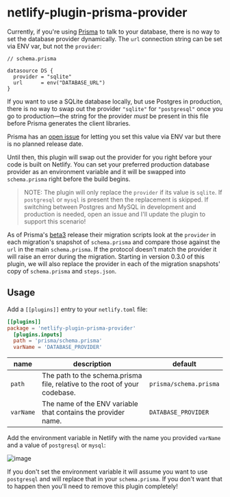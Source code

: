 # netlify-plugin-prisma-provider

Currently, if you're using [Prisma](https://prisma.io) to talk to your database, there is no way to set the database provider dynamically. The `url` connection string can be set via ENV var, but not the `provider`:

```
// schema.prisma

datasource DS {
  provider = "sqlite"
  url      = env("DATABASE_URL")
}
```

If you want to use a SQLite database locally, but use Postgres in production, there is no way to swap out the provider `"sqlite"` for `"postgresql"` once you go to production—the string for the provider *must* be present in this file before Prisma generates the client libraries.

Prisma has an [open issue](https://github.com/prisma/prisma2/issues/1487) for letting you set this value via ENV var but there is no planned release date.

Until then, this plugin will swap out the provider for you right before your code is built on Netlify. You can set your preferred production database provider as an environment variable and it will be swapped into `schema.prisma` right before the build begins.

> NOTE: The plugin will only replace the `provider` if its value is `sqlite`. If `postgresql` or `mysql` is present then the replacement is skipped. If switching between Postgres and MySQL in development and production is needed, open an issue and I'll update the plugin to support this scenario!

As of Prisma's [beta3](https://github.com/prisma/prisma/releases/tag/2.0.0-beta.3) release their migration scripts look at the `provider` in each migration's snapshot of `schema.prisma` and compare those against the `url` in the main `schema.prisma`. If the protocol doesn't match the provider it will raise an error during the migration. Starting in version 0.3.0 of this plugin, we will also replace the provider in each of the migration snapshots' copy of `schema.prisma` and `steps.json`.

## Usage

Add a `[[plugins]]` entry to your `netlify.toml` file:

```toml
[[plugins]]
package = 'netlify-plugin-prisma-provider'
  [plugins.inputs]
  path = 'prisma/schema.prisma'
  varName = 'DATABASE_PROVIDER'
```

| name | description | default |
|------|-------------|---------|
| `path` | The path to the schema.prisma file, relative to the root of your codebase. | `prisma/schema.prisma` |
| `varName` | The name of the ENV variable that contains the provider name. | `DATABASE_PROVIDER` |

Add the environment variable in Netlify with the name you provided `varName` and a value of `postgresql` or `mysql`:

![image](https://user-images.githubusercontent.com/300/78293488-79e70880-74dd-11ea-8052-f09e5c47ecc8.png)

If you don't set the environment variable it will assume you want to use `postgresql` and will replace that in your `schema.prisma`. If you don't want that to happen then you'll need to remove this plugin completely!
